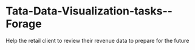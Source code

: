 # Tata-Data-Visualization-tasks--Forage
Help the retail client to review their revenue data to prepare for the future
